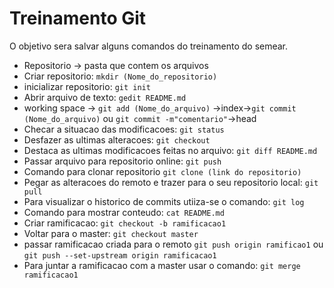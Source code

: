 # Treinamento Git 

O objetivo sera salvar alguns comandos do treinamento do semear.

- Repositorio -> pasta que contem os arquivos 
- Criar repositorio:
`mkdir (Nome_do_repositorio)` 
- inicializar repositorio:
`git init`
-  Abrir arquivo de texto:
`gedit README.md`
- working space -> `git add (Nome_do_arquivo)` ->index->`git commit (Nome_do_arquivo)` ou `git commit -m"comentario"`->head
- Checar a situacao das modificacoes: `git status`
- Desfazer as ultimas alteracoes: `git checkout`
- Destaca as ultimas modificacoes feitas no arquivo: 
`git diff README.md` 
- Passar arquivo para repositorio online:
`git push` 
- Comando para clonar repositorio
`git clone (link do repositorio)`
- Pegar as alteracoes do remoto e trazer para o seu repositorio local:
`git pull`
- Para visualizar o historico de commits utiiza-se o comando:
`git log`
- Comando para mostrar conteudo:
`cat README.md`
- Criar ramificacao:
`git checkout -b ramificacao1`
- Voltar para o master:
`git checkout master`
- passar ramificacao criada para o remoto
`git push origin ramificao1` ou `git push --set-upstream origin ramificacao1`
- Para juntar a ramificacao com a master usar o comando:
`git merge ramificacao1` 
